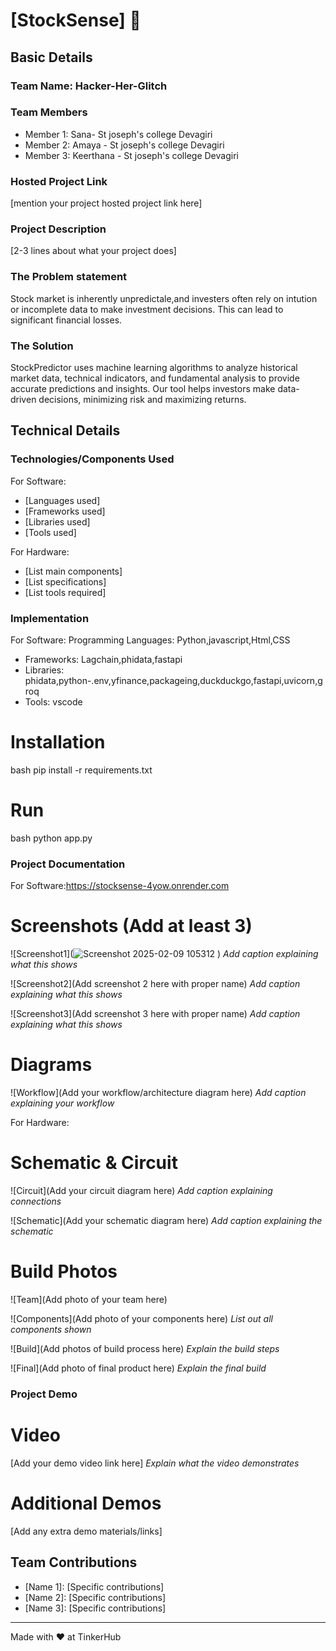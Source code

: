 # [StockSense] 🎯


## Basic Details
### Team Name: Hacker-Her-Glitch


### Team Members
- Member 1: Sana- St joseph's college Devagiri
- Member 2: Amaya - St joseph's college Devagiri
- Member 3: Keerthana - St joseph's college Devagiri

### Hosted Project Link
[mention your project hosted project link here]

### Project Description
[2-3 lines about what your project does]

### The Problem statement
Stock market is inherently unpredictale,and investers often rely on intution or incomplete data to make investment decisions. This can lead to significant financial losses.


### The Solution 
StockPredictor uses machine learning algorithms to analyze historical market data, technical indicators, and fundamental analysis to provide accurate predictions and insights. Our tool helps investors make data-driven decisions, minimizing risk and maximizing returns.



## Technical Details
### Technologies/Components Used
For Software:
- [Languages used]
- [Frameworks used]
- [Libraries used]
- [Tools used]

For Hardware:
- [List main components]
- [List specifications]
- [List tools required]

### Implementation
For Software:
 Programming Languages: Python,javascript,Html,CSS
- Frameworks: Lagchain,phidata,fastapi
- Libraries: phidata,python-.env,yfinance,packageing,duckduckgo,fastapi,uvicorn,groq
- Tools: vscode


# Installation
bash
pip install -r requirements.txt



# Run
bash
python app.py



### Project Documentation
For Software:https://stocksense-4yow.onrender.com

# Screenshots (Add at least 3)
![Screenshot1](![Screenshot 2025-02-09 105312](https://github.com/user-attachments/assets/f1362802-52ed-4c25-8da2-d1e6cc90d964)
)
*Add caption explaining what this shows*

![Screenshot2](Add screenshot 2 here with proper name)
*Add caption explaining what this shows*

![Screenshot3](Add screenshot 3 here with proper name)
*Add caption explaining what this shows*

# Diagrams
![Workflow](Add your workflow/architecture diagram here)
*Add caption explaining your workflow*

For Hardware:

# Schematic & Circuit
![Circuit](Add your circuit diagram here)
*Add caption explaining connections*

![Schematic](Add your schematic diagram here)
*Add caption explaining the schematic*

# Build Photos
![Team](Add photo of your team here)


![Components](Add photo of your components here)
*List out all components shown*

![Build](Add photos of build process here)
*Explain the build steps*

![Final](Add photo of final product here)
*Explain the final build*

### Project Demo
# Video
[Add your demo video link here]
*Explain what the video demonstrates*

# Additional Demos
[Add any extra demo materials/links]

## Team Contributions
- [Name 1]: [Specific contributions]
- [Name 2]: [Specific contributions]
- [Name 3]: [Specific contributions]

---
Made with ❤️ at TinkerHub
